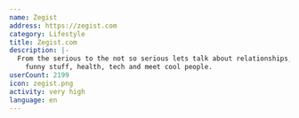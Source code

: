 ```yaml
---
name: Zegist
address: https://zegist.com
category: Lifestyle
title: Zegist.com
description: |-
  From the serious to the not so serious lets talk about relationships, lifestyle, entertainment,
    funny stuff, health, tech and meet cool people.
userCount: 2199
icon: zegist.png
activity: very high
language: en
---
```

